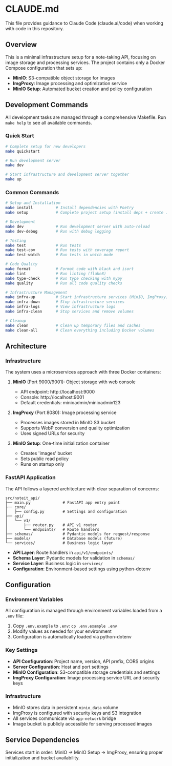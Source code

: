 # CLAUDE.md

This file provides guidance to Claude Code (claude.ai/code) when working with code in this repository.

## Overview

This is a minimal infrastructure setup for a note-taking API, focusing on image storage and processing services. The project contains only a Docker Compose configuration that sets up:

- **MinIO**: S3-compatible object storage for images
- **ImgProxy**: Image processing and optimization service
- **MinIO Setup**: Automated bucket creation and policy configuration

## Development Commands

All development tasks are managed through a comprehensive Makefile. Run `make help` to see all available commands.

### Quick Start
```bash
# Complete setup for new developers
make quickstart

# Run development server
make dev

# Start infrastructure and development server together
make up
```

### Common Commands
```bash
# Setup and Installation
make install          # Install dependencies with Poetry
make setup            # Complete project setup (install deps + create .env)

# Development
make dev              # Run development server with auto-reload
make dev-debug        # Run with debug logging

# Testing
make test             # Run tests
make test-cov         # Run tests with coverage report
make test-watch       # Run tests in watch mode

# Code Quality
make format           # Format code with black and isort
make lint             # Run linting (flake8)
make type-check       # Run type checking with mypy
make quality          # Run all code quality checks

# Infrastructure Management
make infra-up         # Start infrastructure services (MinIO, ImgProxy)
make infra-down       # Stop infrastructure services
make infra-logs       # View infrastructure logs
make infra-clean      # Stop services and remove volumes

# Cleanup
make clean            # Clean up temporary files and caches
make clean-all        # Clean everything including Docker volumes
```

## Architecture

### Infrastructure
The system uses a microservices approach with three Docker containers:

1. **MinIO** (Port 9000/9001): Object storage with web console
   - API endpoint: http://localhost:9000
   - Console: http://localhost:9001
   - Default credentials: minioadmin/minioadmin123

2. **ImgProxy** (Port 8080): Image processing service
   - Processes images stored in MinIO S3 bucket
   - Supports WebP conversion and quality optimization
   - Uses signed URLs for security

3. **MinIO Setup**: One-time initialization container
   - Creates 'images' bucket
   - Sets public read policy
   - Runs on startup only

### FastAPI Application
The API follows a layered architecture with clear separation of concerns:

```
src/noteit_api/
├── main.py              # FastAPI app entry point
├── core/
│   ├── config.py        # Settings and configuration
├── api/
│   └── v1/
│       ├── router.py    # API v1 router
│       └── endpoints/   # Route handlers
├── schemas/             # Pydantic models for request/response
├── models/              # Database models (future)
└── services/            # Business logic layer
```

- **API Layer**: Route handlers in `api/v1/endpoints/`
- **Schema Layer**: Pydantic models for validation in `schemas/`
- **Service Layer**: Business logic in `services/`
- **Configuration**: Environment-based settings using python-dotenv

## Configuration

### Environment Variables
All configuration is managed through environment variables loaded from a `.env` file:

1. Copy `.env.example` to `.env`: `cp .env.example .env`
2. Modify values as needed for your environment
3. Configuration is automatically loaded via python-dotenv

### Key Settings
- **API Configuration**: Project name, version, API prefix, CORS origins
- **Server Configuration**: Host and port settings
- **MinIO Configuration**: S3-compatible storage credentials and settings
- **ImgProxy Configuration**: Image processing service URL and security keys

### Infrastructure
- MinIO stores data in persistent `minio_data` volume
- ImgProxy is configured with security keys and S3 integration
- All services communicate via `app-network` bridge
- Image bucket is publicly accessible for serving processed images

## Service Dependencies

Services start in order: MinIO → MinIO Setup → ImgProxy, ensuring proper initialization and bucket availability.